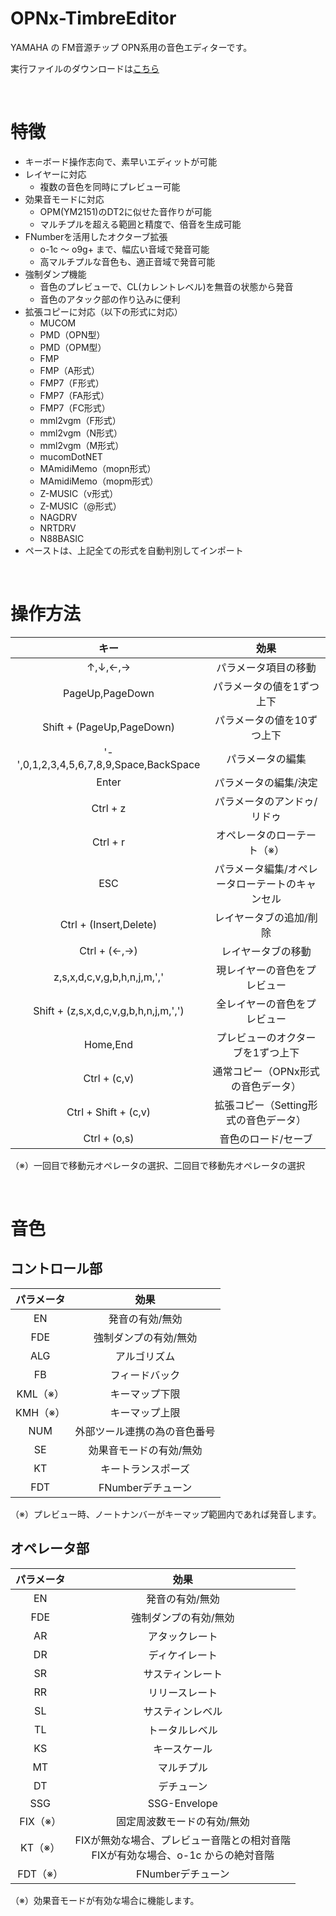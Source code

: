 # OPNx-TimbreEditor
YAMAHA の FM音源チップ OPN系用の音色エディターです。

実行ファイルのダウンロードは[こちら](https://github.com/DM-88mkII/OPNx-TimbreEditor/blob/main/OPNx-TimbreEditor/x64/Release/OPNx-TimbreEditor.exe)  

<br>

# 特徴
* キーボード操作志向で、素早いエディットが可能
* レイヤーに対応
  * 複数の音色を同時にプレビュー可能
* 効果音モードに対応
  * OPM(YM2151)のDT2に似せた音作りが可能
  * マルチプルを超える範囲と精度で、倍音を生成可能
* FNumberを活用したオクターブ拡張
  * o-1c ～ o9g+ まで、幅広い音域で発音可能
  * 高マルチプルな音色も、適正音域で発音可能
* 強制ダンプ機能
  * 音色のプレビューで、CL(カレントレベル)を無音の状態から発音
  * 音色のアタック部の作り込みに便利
* 拡張コピーに対応（以下の形式に対応）
  * MUCOM
  * PMD（OPN型）
  * PMD（OPM型）
  * FMP
  * FMP（A形式）
  * FMP7（F形式）
  * FMP7（FA形式）
  * FMP7（FC形式）
  * mml2vgm（F形式）
  * mml2vgm（N形式）
  * mml2vgm（M形式）
  * mucomDotNET
  * MAmidiMemo（mopn形式）
  * MAmidiMemo（mopm形式）
  * Z-MUSIC（v形式）
  * Z-MUSIC（@形式）
  * NAGDRV
  * NRTDRV
  * N88BASIC
* ペーストは、上記全ての形式を自動判別してインポート

<br>

# 操作方法
|キー|効果|
|:-:|:-:|
|↑,↓,←,→|パラメータ項目の移動|
|PageUp,PageDown|パラメータの値を1ずつ上下|
|Shift + (PageUp,PageDown)|パラメータの値を10ずつ上下|
|'-',0,1,2,3,4,5,6,7,8,9,Space,BackSpace|パラメータの編集|
|Enter|パラメータの編集/決定|
|Ctrl + z|パラメータのアンドゥ/リドゥ|
|Ctrl + r|オペレータのローテート（※）|
|ESC|パラメータ編集/オペレータローテートのキャンセル|
|Ctrl + (Insert,Delete)|レイヤータブの追加/削除|
|Ctrl + (←,→)|レイヤータブの移動|
|z,s,x,d,c,v,g,b,h,n,j,m,','|現レイヤーの音色をプレビュー|
|Shift + (z,s,x,d,c,v,g,b,h,n,j,m,',')|全レイヤーの音色をプレビュー|
|Home,End|プレビューのオクターブを1ずつ上下|
|Ctrl + (c,v)|通常コピー（OPNx形式の音色データ）|
|Ctrl + Shift + (c,v)|拡張コピー（Setting形式の音色データ）|
|Ctrl + (o,s)|音色のロード/セーブ|

（※）一回目で移動元オペレータの選択、二回目で移動先オペレータの選択

<br>

# 音色
## コントロール部
|パラメータ|効果|
|:-:|:-:|
|EN|発音の有効/無効|
|FDE|強制ダンプの有効/無効|
|ALG|アルゴリズム|
|FB|フィードバック|
|KML（※）|キーマップ下限|
|KMH（※）|キーマップ上限|
|NUM|外部ツール連携の為の音色番号|
|SE|効果音モードの有効/無効|
|KT|キートランスポーズ|
|FDT|FNumberデチューン|

（※）プレビュー時、ノートナンバーがキーマップ範囲内であれば発音します。

## オペレータ部
|パラメータ|効果|
|:-:|:-:|
|EN|発音の有効/無効|
|FDE|強制ダンプの有効/無効|
|AR|アタックレート|
|DR|ディケイレート|
|SR|サスティンレート|
|RR|リリースレート|
|SL|サスティンレベル|
|TL|トータルレベル|
|KS|キースケール|
|MT|マルチプル|
|DT|デチューン|
|SSG|SSG-Envelope|
|FIX（※）|固定周波数モードの有効/無効|
|KT（※）|FIXが無効な場合、プレビュー音階との相対音階<br>FIXが有効な場合、o-1c からの絶対音階|
|FDT（※）|FNumberデチューン|

（※）効果音モードが有効な場合に機能します。
